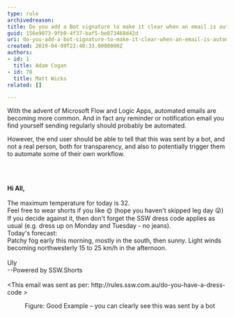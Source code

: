 ```yaml
---
type: rule
archivedreason: 
title: Do you add a Bot signature to make it clear when an email is automated?
guid: 156e9073-9fb9-4f37-baf5-be873468d42d
uri: do-you-add-a-bot-signature-to-make-it-clear-when-an-email-is-automated
created: 2019-04-09T22:40:33.0000000Z
authors:
- id: 1
  title: Adam Cogan
- id: 78
  title: Matt Wicks
related: []

---
```



<p class="ssw15-rteElement-P">​With the advent of Microsoft Flow and Logic Apps, automated emails are becoming more common. And in fact any reminder or notification email you find yourself sending regularly should probably be automated.&#160;<br></p><p class="ssw15-rteElement-P">However, the end user should be able to tell that this was sent by a bot, and not a real person, both for transparency, and also to potentially trigger them to automate some of their own workflow.​</p>
<br><excerpt class='endintro'></excerpt><br>
<p class="ssw15-rteElement-GreyBox"><b>Hi All,<br></b><br>The maximum temperature for today is 32.<br>Feel free to wear shorts if you like &#127774; (hope you haven't skipped leg day &#128540;)​<br>If you decide against it, then don't forget the SSW dress code applies as usual (e.g. dress up on Monday and Tuesday - no jeans).<br>Today's forecast&#58;<br>Patchy fog early this morning, mostly in the south, then sunny. Light winds becoming northwesterly 15 to 25 km/h in the afternoon.<br><br>Uly<br>--Powered by SSW.Shorts<br><br>&lt;This email was sent as per&#58; http&#58;//rules.ssw.com.au/do-you-have-a-dress-code &gt;<br></p><dd class="ssw15-rteElement-FigureGood">​​Figure&#58; Good Example – you can clearly see this was sent by a bot<br></dd>



